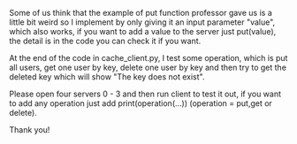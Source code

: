 Some of us think that the example of put function professor gave us is a little bit weird so I implement by only giving it an input parameter "value", which also works, if you want to add a value to the server just put(value), the detail is in the code you can check it if you want. 

At the end of the code in cache_client.py, I test some operation, which is put all users, get one user by key, delete one user by key and then try to get the deleted key which will show "The key does not exist".

Please open four servers 0 - 3 and then run client to test it out, if you want to add any operation just add print(operation(...)) (operation = put,get or delete). 

Thank you!
